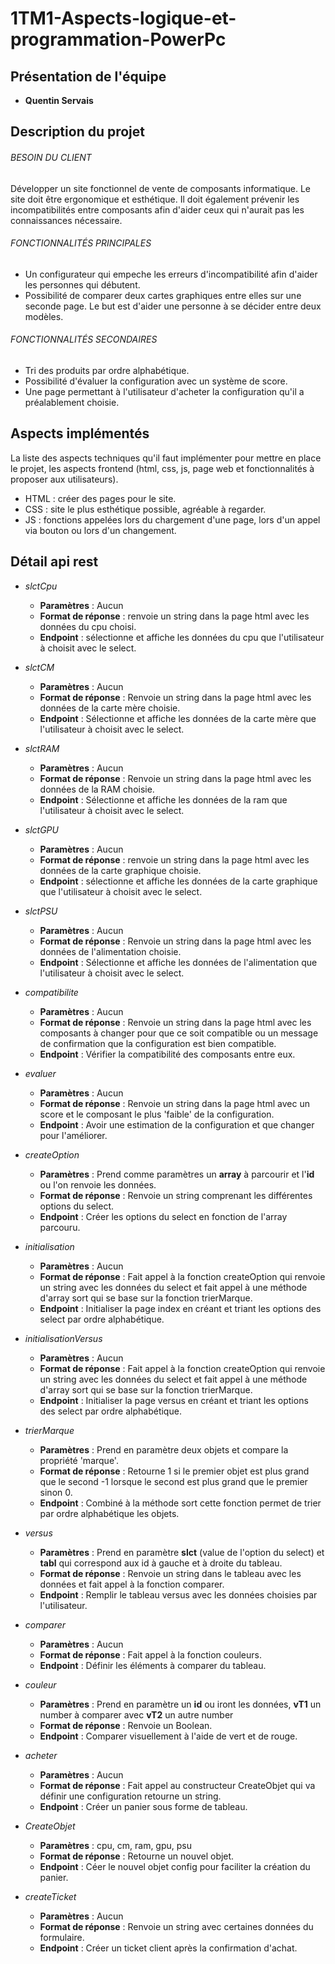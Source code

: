 # 1TM1-Aspects-logique-et-programmation-PowerPc
## Présentation de l'équipe
 - **Quentin Servais**
 
## Description du projet

###### BESOIN DU CLIENT

Développer un site fonctionnel de vente de composants informatique. Le site doit être ergonomique et esthétique. Il doit également prévenir les incompatibilités entre composants afin d'aider ceux qui n'aurait pas les connaissances nécessaire.
 
###### FONCTIONNALITÉS PRINCIPALES
  - Un configurateur qui empeche les erreurs d'incompatibilité afin d'aider les personnes qui débutent.
  - Possibilité de comparer deux cartes graphiques entre elles sur une seconde page. Le but est d'aider une personne à se décider entre deux modèles.

###### FONCTIONNALITÉS SECONDAIRES
  - Tri des produits par ordre alphabétique.
  - Possibilité d'évaluer la configuration avec un système de score.
  - Une page permettant à l'utilisateur d'acheter la configuration qu'il a préalablement choisie.

## Aspects implémentés
La liste des aspects techniques qu'il faut implémenter pour mettre en place le projet, les aspects frontend (html, css, js, page web et fonctionnalités à proposer aux utilisateurs).
  - HTML : créer des pages pour le site.
  - CSS : site le plus esthétique possible, agréable à regarder.
  - JS : fonctions appelées lors du chargement d'une page, lors d'un appel via bouton ou lors d'un changement.

## Détail api rest
  - *slctCpu*
  
    - **Paramètres** : Aucun
    - **Format de réponse** : renvoie un string dans la page html avec les données du cpu choisi.
    - **Endpoint** : sélectionne et affiche les données du cpu que l'utilisateur à choisit avec le select.
    
  - *slctCM*
  
    - **Paramètres** : Aucun
    - **Format de réponse** : Renvoie un string dans la page html avec les données de la carte mère choisie.
    - **Endpoint** : Sélectionne et affiche les données de la carte mère que l'utilisateur à choisit avec le select.
    
  - *slctRAM*
  
    - **Paramètres** : Aucun
    - **Format de réponse** : Renvoie un string dans la page html avec les données de la RAM choisie.
    - **Endpoint** : Sélectionne et affiche les données de la ram que l'utilisateur à choisit avec le select.
    
  - *slctGPU*
  
    - **Paramètres** : Aucun
    - **Format de réponse** : renvoie un string dans la page html avec les données de la carte graphique choisie.
    - **Endpoint** : sélectionne et affiche les données de la carte graphique que l'utilisateur à choisit avec le select.
    
  - *slctPSU*
  
    - **Paramètres** : Aucun
    - **Format de réponse** : Renvoie un string dans la page html avec les données de l'alimentation choisie.
    - **Endpoint** : Sélectionne et affiche les données de l'alimentation que l'utilisateur à choisit avec le select.
    
  - *compatibilite*
  
    - **Paramètres** : Aucun
    - **Format de réponse** : Renvoie un string dans la page html avec les composants à changer pour que ce soit compatible ou un message de confirmation que la configuration est bien compatible.
    - **Endpoint** : Vérifier la compatibilité des composants entre eux.
    
  - *evaluer*
  
    - **Paramètres** : Aucun
    - **Format de réponse** : Renvoie un string dans la page html avec un score et le composant le plus 'faible' de la configuration.
    - **Endpoint** : Avoir une estimation de la configuration et que changer pour l'améliorer.
    
  - *createOption*
  
    - **Paramètres** : Prend comme paramètres un **array** à parcourir et l'**id** ou l'on renvoie les données. 
    - **Format de réponse** : Renvoie un string comprenant les différentes options du select.
    - **Endpoint** : Créer les options du select en fonction de l'array parcouru.
    
  - *initialisation*
  
    - **Paramètres** : Aucun
    - **Format de réponse** : Fait appel à la fonction createOption qui renvoie un string avec les données du select et fait appel à une méthode d'array sort qui se base sur la fonction trierMarque.
    - **Endpoint** : Initialiser la page index en créant et triant les options des select par ordre alphabétique.
    
  - *initialisationVersus*
  
    - **Paramètres** : Aucun
    - **Format de réponse** : Fait appel à la fonction createOption qui renvoie un string avec les données du select et fait appel à une méthode d'array sort qui se base sur la fonction trierMarque.
    - **Endpoint** : Initialiser la page versus en créant et triant les options des select par ordre alphabétique.
    
  - *trierMarque*
  
    - **Paramètres** : Prend en paramètre deux objets et compare la propriété 'marque'.
    - **Format de réponse** : Retourne 1 si le premier objet est plus grand que le second -1 lorsque le second est plus grand que le premier sinon 0.
    - **Endpoint** : Combiné à la méthode sort cette fonction permet de trier par ordre alphabétique les objets.
    
  - *versus*
  
    - **Paramètres** : Prend en paramètre **slct** (value de l'option du select) et **tabl** qui correspond aux id à gauche et à droite du tableau.
    - **Format de réponse** : Renvoie un string dans le tableau avec les données et fait appel à la fonction comparer.
    - **Endpoint** : Remplir le tableau versus avec les données choisies par l'utilisateur.
    
  - *comparer*
  
    - **Paramètres** : Aucun
    - **Format de réponse** : Fait appel à la fonction couleurs.
    - **Endpoint** : Définir les éléments à comparer du tableau.
    
  - *couleur*
  
    - **Paramètres** : Prend en paramètre un **id** ou iront les données, **vT1** un number à comparer avec **vT2** un autre number
    - **Format de réponse** : Renvoie un Boolean.
    - **Endpoint** : Comparer visuellement à l'aide de vert et de rouge.
    
  - *acheter*
  
    - **Paramètres** : Aucun
    - **Format de réponse** : Fait appel au constructeur CreateObjet qui va définir une configuration retourne un string.
    - **Endpoint** : Créer un panier sous forme de tableau.
    
  - *CreateObjet*
  
    - **Paramètres** : cpu, cm, ram, gpu, psu
    - **Format de réponse** : Retourne un nouvel objet.
    - **Endpoint** : Céer le nouvel objet config pour faciliter la création du panier.
    
  - *createTicket*
  
    - **Paramètres** : Aucun
    - **Format de réponse** : Renvoie un string avec certaines données du formulaire.
    - **Endpoint** : Créer un ticket client après la confirmation d'achat.
